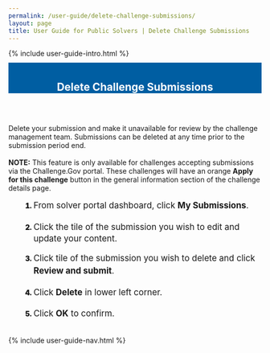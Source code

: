 ```yaml
---
permalink: /user-guide/delete-challenge-submissions/
layout: page
title: User Guide for Public Solvers | Delete Challenge Submissions
---
```

<div class="row">
  <div class="col-sm-12">{% include user-guide-intro.html %}</div>
</div>
<div class="row" style="padding-top: 10px; padding-bottom: 30px;">
  <div class="col-sm-12" style="padding-top: 6px; background-color: #005ea2; color: #ffffff; text-align: center;">
    <h2>Delete Challenge Submissions</h2>
  </div>
</div>
<div class="row">
  <div class="col-sm-7">
    <p>Delete your submission and make it unavailable for review by the challenge management team.  Submissions can be deleted at any time prior to the submission period end.<br><br><b>NOTE:</b> This feature is only available for challenges accepting submissions via the Challenge.Gov portal.  These challenges will have an orange <b>Apply for this challenge</b> button in the general information section of the challenge details page.</p>
    <ol style="padding-left: 50px;">
      <li style="font-weight:900;"><span style="font-size: 1.06rem; line-height: 1.5; font-weight: 400;">From solver portal dashboard, click <b>My Submissions</b>.</span></li>
      <br>
      <li style="font-weight:900;"><span style="font-size: 1.06rem; line-height: 1.5; font-weight: 400;">Click the tile of the submission you wish to edit and update your content.</span></li>
      <br>
      <li style="font-weight:900;"><span style="font-size: 1.06rem; line-height: 1.5; font-weight: 400;">Click tile of the submission you wish to delete and click <b>Review and submit</b>.</span></li>
            <br>
      <li style="font-weight:900;"><span style="font-size: 1.06rem; line-height: 1.5; font-weight: 400;">Click <b>Delete</b> in lower left corner.</span></li>
     <br>
      <li style="font-weight:900;"><span style="font-size: 1.06rem; line-height: 1.5; font-weight: 400;">Click <b>OK</b> to confirm.</span></li>
    </ol>
  </div>
  <div class="col-sm-1">&nbsp;</div>
  <div class="col-sm-4"> {% include user-guide-nav.html %} </div>
</div>
